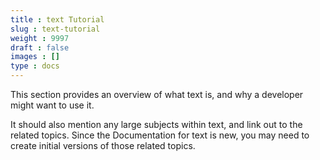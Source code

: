 ```yaml
---
title : text Tutorial
slug : text-tutorial
weight : 9997
draft : false
images : []
type : docs
---
```


This section provides an overview of what text is, and why a developer might want to use it.

It should also mention any large subjects within text, and link out to the related topics.  Since the Documentation for text is new, you may need to create initial versions of those related topics.

